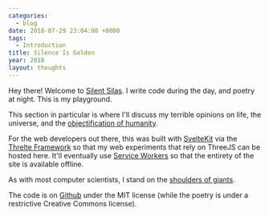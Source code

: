 ```yaml
---
categories:
  - blog
date: 2018-07-29 23:04:08 +0000
tags:
  - Introduction
title: Silence Is Golden
year: 2018
layout: thoughts
---
```


Hey there! Welcome to <a href="/writes/silent-silas/">Silent Silas</a>. I write code during the day, and poetry at night. This is my playground.

This section in particular is where I'll discuss my terrible opinions on life, the universe, and the <a href="https://pastebin.com/raw/QUMSr4q5">objectification of humanity</a>.

For the web developers out there, this was built with <a href="https://kit.svelte.dev/">SvelteKit</a> via the <a href="https://threlte.xyz/">Threlte Framework</a> so that my web experiments that rely on ThreeJS can be hosted here. It'll eventually use <a href="https://github.com/GoogleChromeLabs/sw-toolbox">Service Workers</a> so that the entirety of the site is available offline.

As with most computer scientists, I stand on the <a href="/imgs/cs_abstraction.jpg">shoulders of giants</a>.

The code is on <a href="https://github.com/Poeticode/silentsilas.com">Github</a> under the MIT license (while the poetry is under a restrictive Creative Commons license).
